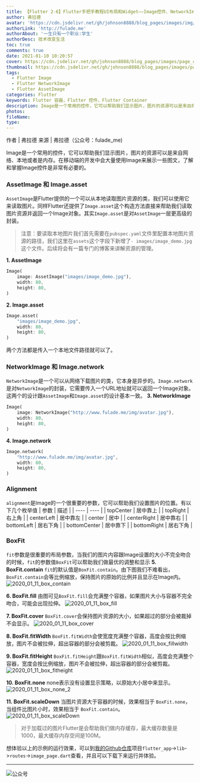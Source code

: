 ```yaml
---
title: 【Flutter 2-6】Flutter手把手教程UI布局和Widget——Image控件、NetworkImage、AssetImage
author: 弗拉德
avatar: 'https://cdn.jsdelivr.net/gh/johnson8888/blog_pages/images/img/avatar.jpg'
authorLink: 'http://fulade.me'
authorAbout: '一生只有一个职业:学生'
authorDesc: 技术改变生活
toc: true
comments: true
date: 2021-01-10 10:20:57
cover: https://cdn.jsdelivr.net/gh/johnson8888/blog_pages/images/page_conver_flutter_blue.jpeg
thumbnail: https://cdn.jsdelivr.net/gh/johnson8888/blog_pages/images/page_conver_flutter_blue.jpeg
tags:
  - Flutter Image
  - Flutter NetworkImage
  - Flutter AssetImage
categories: Flutter
keywords: Flutter 容器，Flutter 控件，Flutter Container
description: Image是一个常用的控件，它可以帮助我们显示图片，图片的资源可以是来自网络、本地或者是内存。在移动端的开发中会大量的使用Image来展示一些图文，了解和掌握Image控件是非常有必要的。
photos:
fileName:
type:
---
```



作者 | 弗拉德
来源 | 弗拉德（公众号：fulade_me)



Image是一个常用的控件，它可以帮助我们显示图片，图片的资源可以是来自网络、本地或者是内存。在移动端的开发中会大量使用Image来展示一些图文，了解和掌握Image控件是非常有必要的。

### AssetImage 和 Image.asset
`AssetImage`是Flutter提供的一个可以从本地读取图片资源的类，我们可以使用它来读取图片。同样Flutter还提供了`Image.asset`这个构造方法直接来帮助我们读取图片资源并返回一个Image对象。其实`Image.asset`是对`AssetImage`一层更高级的封装。
> 注意：要读取本地图片我们首先需要在`pubspec.yaml`文件里配置本地图片资源的路径，我们这里在`assets`这个字段下新增了`- images/image_demo.jpg`这个文件。后续将会有一篇专门的博客来讲解资源的管理。

**1. AssetImage**
``` dart
Image(
    image: AssetImage("images/image_demo.jpg"),
    width: 80,
    height: 80,
)
```

**2. Image.asset**
``` dart
Image.asset(
    "images/image_demo.jpg",
    width: 80,
    height: 80,
)
```
两个方法都是传入一个本地文件路径就可以了。

### NetworkImage 和 Image.network
`NetworkImage`是一个可以从网络下载图片的类，它本身是异步的。`Image.network`是对`NetworkImage`的封装，它需要传入一个URL地址就可以返回一个Image对象。这两个的设计跟`AssetImage`和`Image.asset`的设计基本一致。
**3. NetworkImage**
``` dart
Image(
    image: NetworkImage("http://www.fulade.me/img/avatar.jpg"),
    width: 80,
    height: 80,
)
```

**4. Image.network**
``` dart
Image.network(
    "http://www.fulade.me/img/avatar.jpg",
    width: 80,
    height: 80,
)
```

### Alignment
`alignment`是Image的一个很重要的参数，它可以帮助我们设置图片的位置。有以下几个枚举值
|  参数   | 描述  |
|  ----  | ----  |
| topCenter  | 居中靠上 |
| topRight  | 右上角 |
| centerLeft | 居中靠左 |
| center  |   居中 |
| centerRight | 居中靠右 |
| bottomLeft | 居右下角 |
| bottomCenter | 居中靠下 |
| bottomRight | 居右下角 |
### BoxFit
`fit`参数是很重要的布局参数，当我们的图片内容跟Image设置的大小不完全吻合的时候，`fit`的参数值`BoxFit`可以帮助我们做最优的调整和显示
**5. BoxFit.contain**
`fit`的默认值是`BoxFit.contain`。由下图我们不难看出，`BoxFit.contain`会等比例缩放，保持图片的原始的比例并且显示在Image内。
![2020_01_11_box_contain](https://cdn.jsdelivr.net/gh/johnson8888/blog_pages/images/2020_01_11_box_contain.png)

**6. BoxFit.fill**
由图可见`BoxFit.fill`会充满整个容器，如果图片大小与容器不完全吻合，可能会出现拉伸。
![2020_01_11_box_fill](https://cdn.jsdelivr.net/gh/johnson8888/blog_pages/images/2020_01_11_box_fill.png)

**7. BoxFit.cover**
`BoxFit.cover`会保持图片资源的大小，如果超过的部分会被裁掉不会显示。
![2020_01_11_box_cover](https://cdn.jsdelivr.net/gh/johnson8888/blog_pages/images/2020_01_11_box_cover.jpg)

**8. BoxFit.fitWidth**
`BoxFit.fitWidth`会使宽度充满整个容器，高度会按比例缩放，图片不会被拉伸，超出容器的部分会被剪裁。
![2020_01_11_box_fillwidth](https://cdn.jsdelivr.net/gh/johnson8888/blog_pages/images/2020_01_11_box_fillwidth.jpg)

**9. BoxFit.fitHeight**
`BoxFit.fitHeight`跟`BoxFit.fitWidth`相似，高度会充满整个容器，宽度会按比例缩放，图片不会被拉伸，超出容器的部分会被剪裁。
![2020_01_11_box_fitheight](https://cdn.jsdelivr.net/gh/johnson8888/blog_pages/images/2020_01_11_box_fitheight.jpg)

**10. BoxFit.none**
none表示没有设置显示策略，以原始大小居中来显示。
![2020_01_11_box_none_2](https://cdn.jsdelivr.net/gh/johnson8888/blog_pages/images/2020_01_11_box_none_2.jpg)


**11. BoxFit.scaleDown**
当图片资源大于容器的时候，效果相当于 `BoxFit.none`，
当组件比图片小时，效果相当于 `BoxFit.contain`。
![2020_01_11_box_scaleDown](https://cdn.jsdelivr.net/gh/johnson8888/blog_pages/images/2020_01_11_box_scaleDown.jpg)


> 对于加载过的图片Flutter是会帮助我们做内存缓存，最大缓存数量是1000，最大缓存内存空间是100M。

想体验以上的示例的运行效果，可以到[我的Github仓库](https://github.com/Johnson8888/learn_flutter)项目`flutter_app`->`lib`->`routes`->`image_page.dart`查看，并且可以下载下来运行并体验。

***
![公众号](https://cdn.jsdelivr.net/gh/johnson8888/blog_pages/images/page_footer.jpg)
